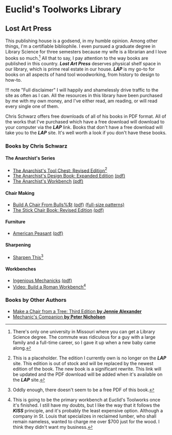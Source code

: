 # Euclid's Toolworks Library

## Lost Art Press

This publishing house is a godsend, in my humble opinion. Among other things, I'm a certifiable bibliophile. I even pursued a graduate degree in Library Science for three semesters because my wife is a librarian and I love books so much.[^1] All that to say, I pay attention to the way books are published in this country. ***Lost Art Press*** deserves physical shelf space in our library, which is prime real estate in our house. ***LAP*** is my go-to for books on all aspects of hand tool woodworking, from history to design to how-to.

!!! note "Full disclaimer"
    I will happily and shamelessly drive traffic to the site as often as I can. All the resources in this library have been purchased by me with my own money, and I've either read, am reading, or will read every single one of them.

Chris Schwarz offers free downloads of all of his books in PDF format. All of the works that I've purchased which have a free download will download to your computer via the ***LAP*** link. Books that don't have a free download will take you to the ***LAP*** site. It's well worth a look if you don't have these books.

### Books by Chris Schwarz

#### The Anarchist's Series

- [The Anarchist's Tool Chest: Revised Edition](https://lostartpress.com/products/the-anarchists-tool-chest?_pos=6&_psq=+Anarchist%27s&_ss=e&_v=1.0)[^2]
- [The Anarchist's Design Book: Expanded Edition](https://lostartpress.com/products/the-anarchists-design-book?_pos=2&_sid=e40acc0da&_ss=r&_fid=ecaab3f0a) [(pdf)](https://blog.lostartpress.com/wp-content/uploads/2024/02/ADB_expanded_2024.pdf)
- [The Anarchist's Workbench](https://lostartpress.com/products/the-anarchists-workbench?_pos=1&_sid=09236828f&_ss=r&_fid=82c3f0a82) [(pdf)](https://blog.lostartpress.com/wp-content/uploads/2020/07/AWB_Consumer_June-2020_v5.1-1.pdf)

#### Chair Making

- [Build A Chair From Bulls%$t](https://lostartpress.com/products/build-a-chair-from-bulls-t?_pos=1&_psq=+build+a+chair&_ss=e&_v=1.0) [(pdf)](https://blog.lostartpress.com/wp-content/uploads/2025/05/BACFBS_book.pdf) [(full-size patterns)](https://blog.lostartpress.com/wp-content/uploads/2025/05/BACFBS-full-size-patterns-for-download-and-printing.pdf)
- [The Stick Chair Book: Revised Edition](https://lostartpress.com/products/the-stick-chair-book?_pos=6&_psq=+chair&_ss=e&_v=1.0) [(pdf)](https://blog.lostartpress.com/wp-content/uploads/2023/09/The-Stick-Chair-Book-REVISED-2023.pdf)

#### Furniture

- [American Peasant](https://lostartpress.com/products/american-peasant-signed-by-the-author?_pos=1&_psq=+American+peas&_ss=e&_v=1.0) [(pdf)](https://blog.lostartpress.com/wp-content/uploads/2024/07/American-Peasant-July-2024.pdf)

#### Sharpening

- [Sharpen This](https://lostartpress.com/products/sharpen-this?_pos=1&_psq=+Sharpen&_ss=e&_v=1.0&variant=39783356039231)[^3]

#### Workbenches

- [Ingenious Mechanicks](https://lostartpress.com/products/ingenious-mechanicks?_pos=1&_psq=+ingenious&_ss=e&_v=1.0) [(pdf)](https://blog.lostartpress.com/wp-content/uploads/2024/12/Ingenious_Mechanicks_4.pdf)
- [Video: Build a Roman Workbench](https://lostartpress.com/products/video-build-a-roman-workbench?_pos=4&_psq=+workbench&_ss=e&_v=1.0)[^4]

### Books by Other Authors

- [Make a Chair from a Tree: Third Edition **by Jennie Alexander**](https://lostartpress.com/products/make-a-chair-from-a-tree)
- [Mechanic's Companion **by Peter Nicholson**](https://lostartpress.com/products/mechanics-companion?_pos=1&_psq=+Mechanics&_ss=e&_v=1.0)

[^1]: There's only one university in Missouri where you can get a Library Science degree. The commute was ridiculous for a guy with a large family and a full-time career, so I gave it up when a new baby came along.

[^2]: This is a placeholder. The edition I currently own is no longer on the ***LAP*** site. This edition is out of stock and will be replaced by the newest edition of the book. The new book is a significant rewrite. This link will be updated and the PDF download will be added when it's available on the ***LAP*** site.

[^3]: Oddly enough, there doesn't seem to be a free PDF of this book.

[^4]: This is going to be the primary workbench at Euclid's Toolworks once it's finished. I still have my doubts, but I like the way that it follows the ***KISS*** principle, and it's probably the least expensive option. Although a company in St. Louis that specializes in reclaimed lumber, who shall remain nameless, wanted to charge me over $700 just for the wood. I think they didn't want my business.

